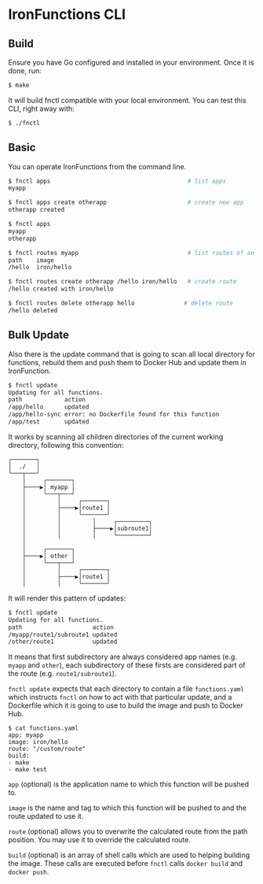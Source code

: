 # IronFunctions CLI

## Build

Ensure you have Go configured and installed in your environment. Once it is
done, run:

```sh
$ make
```

It will build fnctl compatible with your local environment. You can test this
CLI, right away with:

```sh
$ ./fnctl
```

## Basic
You can operate IronFunctions from the command line.

```sh
$ fnctl apps                                       # list apps
myapp

$ fnctl apps create otherapp                       # create new app
otherapp created

$ fnctl apps
myapp
otherapp

$ fnctl routes myapp                               # list routes of an app
path	image
/hello	iron/hello

$ fnctl routes create otherapp /hello iron/hello   # create route
/hello created with iron/hello

$ fnctl routes delete otherapp hello              # delete route
/hello deleted
```

## Bulk Update

Also there is the update command that is going to scan all local directory for
functions, rebuild them and push them to Docker Hub and update them in
IronFunction.

```sh
$ fnctl update
Updating for all functions.
path    	    action
/app/hello	    updated
/app/hello-sync	error: no Dockerfile found for this function
/app/test	    updated
```

It works by scanning all children directories of the current working directory,
following this convention:

<pre><code>┌───────┐
│  ./   │
└───┬───┘
    │     ┌───────┐
    ├────▶│ myapp │
    │     └───┬───┘
    │         │     ┌───────┐
    │         ├────▶│route1 │
    │         │     └───────┘
    │         │         │     ┌─────────┐
    │         │         ├────▶│subroute1│
    │         │         │     └─────────┘
    │
    │     ┌───────┐
    ├────▶│ other │
    │     └───┬───┘
    │         │     ┌───────┐
    │         ├────▶│route1 │
    │         │     └───────┘</code></pre>


It will render this pattern of updates:

```sh
$ fnctl update
Updating for all functions.
path    	            action
/myapp/route1/subroute1	updated
/other/route1	        updated
```

It means that first subdirectory are always considered app names (e.g. `myapp`
and `other`), each subdirectory of these firsts are considered part of the route
(e.g. `route1/subroute1`).

`fnctl update` expects that each directory to contain a file `functions.yaml`
which instructs `fnctl` on how to act with that particular update, and a
Dockerfile which it is going to use to build the image and push to Docker Hub.

```
$ cat functions.yaml
app: myapp
image: iron/hello
route: "/custom/route"
build:
- make
- make test
```

`app` (optional) is the application name to which this function will be pushed
to.

`image` is the name and tag to which this function will be pushed to and the
route updated to use it.

`route` (optional) allows you to overwrite the calculated route from the path
position. You may use it to override the calculated route.

`build` (optional) is an array of shell calls which are used to helping building
the image. These calls are executed before `fnctl` calls `docker build` and
`docker push`.
